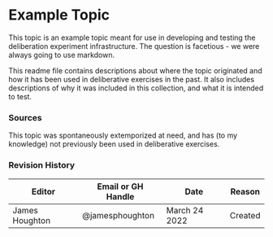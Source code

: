 # Example Topic

This topic is an example topic meant for use in developing and testing the deliberation experiment infrastructure. 
The question is facetious - we were always going to use markdown.

This readme file contains descriptions about where the topic originated and how it has been used in deliberative exercises in the past.
It also includes descriptions of why it was included in this collection, and what it is intended to test.

### Sources
This topic was spontaneously extemporized at need, and has (to my knowledge) not previously been used in deliberative exercises.

### Revision History
| Editor           | Email or GH Handle | Date          | Reason  |
| ---------------- | ------------------ | ------------- | ------- |
| James Houghton   | @jamesphoughton    | March 24 2022 | Created |
